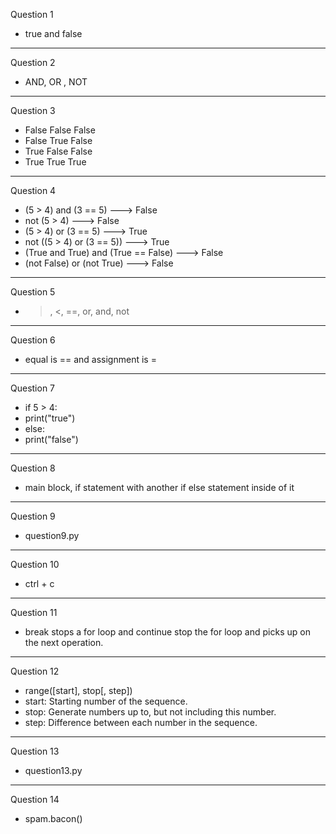 Question 1
* true and false
---
Question 2
* AND, OR , NOT
---
Question 3
* False	False	False
* False	True	False
* True	False	False
* True	True	True
---
Question 4
* (5 > 4) and (3 == 5) ---> False
* not (5 > 4) ---> False
* (5 > 4) or (3 == 5) ---> True
* not ((5 > 4) or (3 == 5)) ---> True
* (True and True) and (True == False) ---> False
* (not False) or (not True) ---> False
---
Question 5
* >, <, ==, or, and, not
---
Question 6
* equal is == and assignment is =
---
Question 7 
* if 5 > 4: 
*   print("true")
* else:
*   print("false")
---
Question 8
* main block, if statement with another if else statement inside of it
---
Question 9
* question9.py
---
Question 10
* ctrl + c
---
Question 11
* break stops a for loop and continue stop the for loop and picks up on the next operation.
---
Question 12
* range([start], stop[, step])
* start: Starting number of the sequence.
* stop: Generate numbers up to, but not including this number.
* step: Difference between each number in the sequence.
---
Question 13
* question13.py
---
Question 14
* spam.bacon()